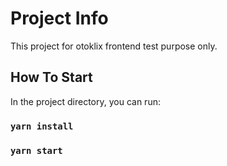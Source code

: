 # Project Info

This project for otoklix frontend test purpose only.

## How To Start

In the project directory, you can run:

### `yarn install`
### `yarn start`

